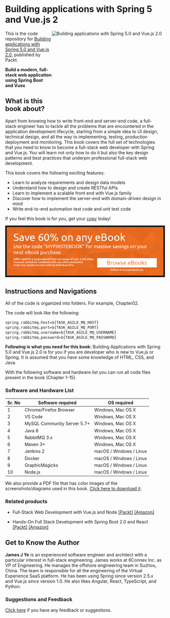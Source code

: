 # Building applications with Spring 5 and Vue.js 2

<a href="https://www.packtpub.com/application-development/building-applications-spring-50-and-vuejs-20?utm_source=github&utm_medium=repository&utm_campaign=9781788836968 "><img src="https://www.packtpub.com/sites/default/files/9781788836968.png" alt="Building applications with Spring 5.0 and Vue.js 2.0" height="256px" align="right"></a>

This is the code repository for [Building applications with Spring 5.0 and Vue.js 2.0](https://www.packtpub.com/application-development/building-applications-spring-50-and-vuejs-20?utm_source=github&utm_medium=repository&utm_campaign=9781788836968 ), published by Packt.

**Build a modern, full-stack web application using Spring Boot and Vuex**

## What is this book about?
Apart from knowing how to write front-end and server-end code, a full-stack engineer has to tackle all the problems that are encountered in the application development lifecycle, starting from a simple idea to UI design, technical design, and all the way to implementing, testing, production deployment and monitoring. This book covers the full set of technologies that you need to know to become a full-stack web developer with Spring and Vue.js. You will learn not only how to do it but also the key design patterns and best practices that underpin professional full-stack web development.

This book covers the following exciting features:
* Learn to analyze requirements and design data models 
* Understand how to design and create RESTful APIs 
* Learn to implement a scalable front end with Vue.js family 
* Discover how to implement the server-end with domain-driven design in mind 
* Write end-to-end automation test code and unit test code 
 

If you feel this book is for you, get your [copy](https://www.amazon.com/dp/1788836960) today!

<a href="https://www.packtpub.com/?utm_source=github&utm_medium=banner&utm_campaign=GitHubBanner"><img src="https://raw.githubusercontent.com/PacktPublishing/GitHub/master/GitHub.png" 
alt="https://www.packtpub.com/" border="5" /></a>

## Instructions and Navigations
All of the code is organized into folders. For example, Chapter02.

The code will look like the following:
```
spring.rabbitmq.host=${TASK_AGILE_MQ_HOST}
spring.rabbitmq.port=${TASK_AGILE_MQ_PORT}
spring.rabbitmq.username=${TASK_AGILE_MQ_USERNAME}
spring.rabbitmq.password=${TASK_AGILE_MQ_PASSWORD}
```

**Following is what you need for this book:**
Building Applications with Spring 5.0 and Vue.js 2.0 is for you if you are developer who is new to Vue.js or Spring. It is assumed that you have some knowledge of HTML, CSS, and Java.

With the following software and hardware list you can run all code files present in the book (Chapter 1-15).
### Software and Hardware List
| Sr. No | Software required | OS required |
| -------- | ------------------------------------ | ----------------------------------- |
| 1 | Chrome/Firefox Browser | Windows, Mac OS X |
| 2 | VS Code | Windows, Mac OS X |
| 3 | MySQL Community Server 5.7+ | Windows, Mac OS X |
| 4 | Java 8 | Windows, Mac OS X |
| 5 | RabbitMQ 3.x | Windows, Mac OS X |
| 6 | Maven 3+ | Windows, Mac OS X |
| 7 | Jenkins 2 | macOS / Windows / Linux |
| 8 | Docker | macOS / Windows / Linux |
| 9 | GraphicMagicks | macOS / Windows / Linux |
| 10 | Node.js | macOS / Windows / Linux |

We also provide a PDF file that has color images of the screenshots/diagrams used in this book. [Click here to download it](https://www.packtpub.com/sites/default/files/downloads/9781788836968_ColorImages.pdf).

### Related products
* Full-Stack Web Development with Vue.js and Node [[Packt]](https://www.packtpub.com/web-development/full-stack-web-development-vuejs-and-node?utm_source=github&utm_medium=repository&utm_campaign=9781788831147 ) [[Amazon]](https://www.amazon.com/dp/B079HZ79RQ)

* Hands-On Full Stack Development with Spring Boot 2.0 and React [[Packt]](https://www.packtpub.com/application-development/hands-full-stack-development-spring-boot-20-and-react?utm_source=github&utm_medium=repository&utm_campaign=9781789138085 ) [[Amazon]](https://www.amazon.com/dp/1789138086)

## Get to Know the Author
**James J Ye**
is an experienced software engineer and architect with a particular interest in
full-stack engineering. James works at 6Connex Inc. as VP of Engineering. He manages the offshore engineering team in Suzhou, China. The team is responsible for all the engineering of the Virtual Experience SaaS platform. He has been using Spring since version 2.5.x and Vue.js since version 1.0. He also likes Angular, React, TypeScript, and Python.

### Suggestions and Feedback
[Click here](https://docs.google.com/forms/d/e/1FAIpQLSdy7dATC6QmEL81FIUuymZ0Wy9vH1jHkvpY57OiMeKGqib_Ow/viewform) if you have any feedback or suggestions.


